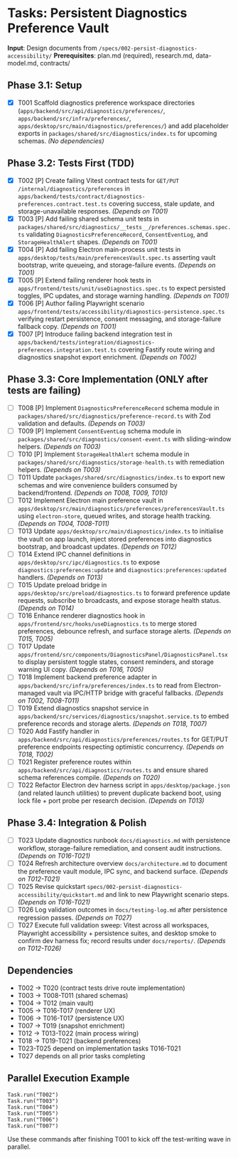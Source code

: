 # Tasks: Persistent Diagnostics Preference Vault

**Input**: Design documents from `/specs/002-persist-diagnostics-accessibility/`
**Prerequisites**: plan.md (required), research.md, data-model.md, contracts/

## Phase 3.1: Setup
- [x] T001 Scaffold diagnostics preference workspace directories (`apps/backend/src/api/diagnostics/preferences/`, `apps/backend/src/infra/preferences/`, `apps/desktop/src/main/diagnostics/preferences/`) and add placeholder exports in `packages/shared/src/diagnostics/index.ts` for upcoming schemas. *(No dependencies)*

## Phase 3.2: Tests First (TDD)
- [x] T002 [P] Create failing Vitest contract tests for `GET/PUT /internal/diagnostics/preferences` in `apps/backend/tests/contract/diagnostics-preferences.contract.test.ts` covering success, stale update, and storage-unavailable responses. *(Depends on T001)*
- [x] T003 [P] Add failing shared schema unit tests in `packages/shared/src/diagnostics/__tests__/preferences.schemas.spec.ts` validating `DiagnosticsPreferenceRecord`, `ConsentEventLog`, and `StorageHealthAlert` shapes. *(Depends on T001)*
- [x] T004 [P] Add failing Electron main-process unit tests in `apps/desktop/tests/main/preferencesVault.spec.ts` asserting vault bootstrap, write queueing, and storage-failure events. *(Depends on T001)*
- [x] T005 [P] Extend failing renderer hook tests in `apps/frontend/tests/unit/useDiagnostics.spec.ts` to expect persisted toggles, IPC updates, and storage warning handling. *(Depends on T001)*
- [x] T006 [P] Author failing Playwright scenario `apps/frontend/tests/accessibility/diagnostics-persistence.spec.ts` verifying restart persistence, consent messaging, and storage-failure fallback copy. *(Depends on T001)*
- [x] T007 [P] Introduce failing backend integration test in `apps/backend/tests/integration/diagnostics-preferences.integration.test.ts` covering Fastify route wiring and diagnostics snapshot export enrichment. *(Depends on T002)*

## Phase 3.3: Core Implementation (ONLY after tests are failing)
- [ ] T008 [P] Implement `DiagnosticsPreferenceRecord` schema module in `packages/shared/src/diagnostics/preference-record.ts` with Zod validation and defaults. *(Depends on T003)*
- [ ] T009 [P] Implement `ConsentEventLog` schema module in `packages/shared/src/diagnostics/consent-event.ts` with sliding-window helpers. *(Depends on T003)*
- [ ] T010 [P] Implement `StorageHealthAlert` schema module in `packages/shared/src/diagnostics/storage-health.ts` with remediation helpers. *(Depends on T003)*
- [ ] T011 Update `packages/shared/src/diagnostics/index.ts` to export new schemas and wire convenience builders consumed by backend/frontend. *(Depends on T008, T009, T010)*
- [ ] T012 Implement Electron main preference vault in `apps/desktop/src/main/diagnostics/preferences/preferencesVault.ts` using `electron-store`, queued writes, and storage health tracking. *(Depends on T004, T008-T011)*
- [ ] T013 Update `apps/desktop/src/main/diagnostics/index.ts` to initialise the vault on app launch, inject stored preferences into diagnostics bootstrap, and broadcast updates. *(Depends on T012)*
- [ ] T014 Extend IPC channel definitions in `apps/desktop/src/ipc/diagnostics.ts` to expose `diagnostics:preferences:update` and `diagnostics:preferences:updated` handlers. *(Depends on T013)*
- [ ] T015 Update preload bridge in `apps/desktop/src/preload/diagnostics.ts` to forward preference update requests, subscribe to broadcasts, and expose storage health status. *(Depends on T014)*
- [ ] T016 Enhance renderer diagnostics hook in `apps/frontend/src/hooks/useDiagnostics.ts` to merge stored preferences, debounce refresh, and surface storage alerts. *(Depends on T015, T005)*
- [ ] T017 Update `apps/frontend/src/components/DiagnosticsPanel/DiagnosticsPanel.tsx` to display persistent toggle states, consent reminders, and storage warning UI copy. *(Depends on T016, T005)*
- [ ] T018 Implement backend preference adapter in `apps/backend/src/infra/preferences/index.ts` to read from Electron-managed vault via IPC/HTTP bridge with graceful fallbacks. *(Depends on T002, T008-T011)*
- [ ] T019 Extend diagnostics snapshot service in `apps/backend/src/services/diagnostics/snapshot.service.ts` to embed preference records and storage alerts. *(Depends on T018, T007)*
- [ ] T020 Add Fastify handler in `apps/backend/src/api/diagnostics/preferences/routes.ts` for GET/PUT preference endpoints respecting optimistic concurrency. *(Depends on T018, T002)*
- [ ] T021 Register preference routes within `apps/backend/src/api/diagnostics/routes.ts` and ensure shared schema references compile. *(Depends on T020)*
- [ ] T022 Refactor Electron dev harness script in `apps/desktop/package.json` (and related launch utilities) to prevent duplicate backend boot, using lock file + port probe per research decision. *(Depends on T013)*

## Phase 3.4: Integration & Polish
- [ ] T023 Update diagnostics runbook `docs/diagnostics.md` with persistence workflow, storage-failure remediation, and consent audit instructions. *(Depends on T016-T021)*
- [ ] T024 Refresh architecture overview `docs/architecture.md` to document the preference vault module, IPC sync, and backend surface. *(Depends on T012-T021)*
- [ ] T025 Revise quickstart `specs/002-persist-diagnostics-accessibility/quickstart.md` and link to new Playwright scenario steps. *(Depends on T016-T021)*
- [ ] T026 Log validation outcomes in `docs/testing-log.md` after persistence regression passes. *(Depends on T027)*
- [ ] T027 Execute full validation sweep: Vitest across all workspaces, Playwright accessibility + persistence suites, and desktop smoke to confirm dev harness fix; record results under `docs/reports/`. *(Depends on T012-T026)*

## Dependencies
- T002 → T020 (contract tests drive route implementation)
- T003 → T008-T011 (shared schemas)
- T004 → T012 (main vault)
- T005 → T016-T017 (renderer UX)
- T006 → T016-T017 (persistence UX)
- T007 → T019 (snapshot enrichment)
- T012 → T013-T022 (main process wiring)
- T018 → T019-T021 (backend preferences)
- T023-T025 depend on implementation tasks T016-T021
- T027 depends on all prior tasks completing

## Parallel Execution Example
```
Task.run("T002")
Task.run("T003")
Task.run("T004")
Task.run("T005")
Task.run("T006")
Task.run("T007")
```

Use these commands after finishing T001 to kick off the test-writing wave in parallel.
